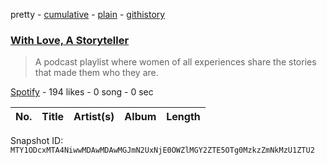 pretty - [cumulative](/playlists/cumulative/37i9dQZF1DWSqkyNSQUvSz.md) - [plain](/playlists/plain/37i9dQZF1DWSqkyNSQUvSz) - [githistory](https://github.githistory.xyz/mackorone/spotify-playlist-archive/blob/main/playlists/plain/37i9dQZF1DWSqkyNSQUvSz)

### [With Love, A Storyteller](https://open.spotify.com/playlist/37i9dQZF1DWSqkyNSQUvSz)

> A podcast playlist where women of all experiences share the stories that made them who they are.

[Spotify](https://open.spotify.com/user/spotify) - 194 likes - 0 song - 0 sec

| No. | Title | Artist(s) | Album | Length |
|---|---|---|---|---|

Snapshot ID: `MTY1ODcxMTA4NiwwMDAwMDAwMGJmN2UxNjE0OWZlMGY2ZTE5OTg0MzkzZmNkMzU1ZTU2`
